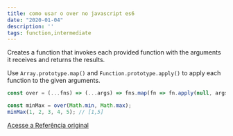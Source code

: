 ```yaml
---
title: como usar o over no javascript es6
date: "2020-01-04"
description: ''
tags: function,intermediate
---
```


Creates a function that invokes each provided function with the arguments it receives and returns the results.

Use `Array.prototype.map()` and `Function.prototype.apply()` to apply each function to the given arguments.

```js
const over = (...fns) => (...args) => fns.map(fn => fn.apply(null, args));
```

```js
const minMax = over(Math.min, Math.max);
minMax(1, 2, 3, 4, 5); // [1,5]
```

[Acesse a Referência original](http://github.com/30-seconds/)

